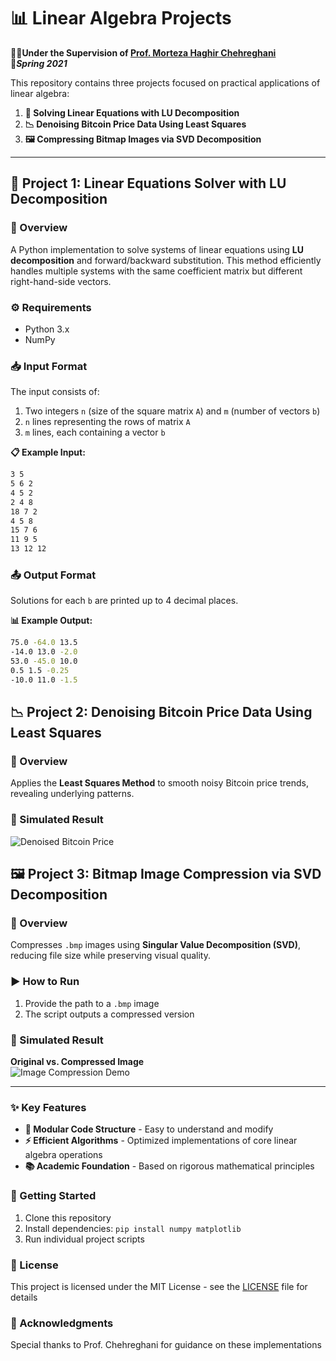 # 📊 Linear Algebra Projects  
👨‍🏫**Under the Supervision of [Prof. Morteza Haghir Chehreghani](https://scholar.google.com/citations?user=8YBZPcAAAAAJ&hl=en)**  
🍂***Spring 2021***

This repository contains three projects focused on practical applications of linear algebra:  
1. **🔢 Solving Linear Equations with LU Decomposition**  
2. **📉 Denoising Bitcoin Price Data Using Least Squares**  
3. **🖼️ Compressing Bitmap Images via SVD Decomposition**  

---

## 🧮 Project 1: Linear Equations Solver with LU Decomposition  

### 📝 Overview  
A Python implementation to solve systems of linear equations using **LU decomposition** and forward/backward substitution. This method efficiently handles multiple systems with the same coefficient matrix but different right-hand-side vectors.  

### ⚙️ Requirements  
- Python 3.x  
- NumPy  

### 📥 Input Format  
The input consists of:  
1. Two integers `n` (size of the square matrix `A`) and `m` (number of vectors `b`)  
2. `n` lines representing the rows of matrix `A`  
3. `m` lines, each containing a vector `b`  

**📋 Example Input:**  
``` bash
3 5
5 6 2
4 5 2
2 4 8
18 7 2
4 5 8
15 7 6
11 9 5
13 12 12
```

### 📤 Output Format  
Solutions for each `b` are printed up to 4 decimal places.  

**📊 Example Output:**  

``` bash
75.0 -64.0 13.5
-14.0 13.0 -2.0
53.0 -45.0 10.0
0.5 1.5 -0.25
-10.0 11.0 -1.5
```
## 📉 Project 2: Denoising Bitcoin Price Data Using Least Squares  

### 📝 Overview  
Applies the **Least Squares Method** to smooth noisy Bitcoin price trends, revealing underlying patterns.  

### 🎨 Simulated Result  
![Denoised Bitcoin Price](https://github.com/Amirbehnam1009/Linear-Algebra-Projects/assets/117163007/61f69b7d-0735-4916-a998-4cf7e10c3613)  


## 🖼️ Project 3: Bitmap Image Compression via SVD Decomposition  

### 📝 Overview  
Compresses `.bmp` images using **Singular Value Decomposition (SVD)**, reducing file size while preserving visual quality.  

### ▶️ How to Run  
1. Provide the path to a `.bmp` image  
2. The script outputs a compressed version  

### 🎨 Simulated Result  
**Original vs. Compressed Image**  
![Image Compression Demo](https://github.com/Amirbehnam1009/Linear-Algebra-Projects/assets/117163007/45eb6e7d-43bd-4e32-87fd-9e8e634f0899)  

---

### ✨ Key Features  
- **🧩 Modular Code Structure** - Easy to understand and modify  
- **⚡ Efficient Algorithms** - Optimized implementations of core linear algebra operations  
- **📚 Academic Foundation** - Based on rigorous mathematical principles  

### 🚀 Getting Started  
1. Clone this repository  
2. Install dependencies: `pip install numpy matplotlib`  
3. Run individual project scripts  

### 📜 License  
This project is licensed under the MIT License - see the [LICENSE](LICENSE) file for details  

### 🙏 Acknowledgments  
Special thanks to Prof. Chehreghani for guidance on these implementations
